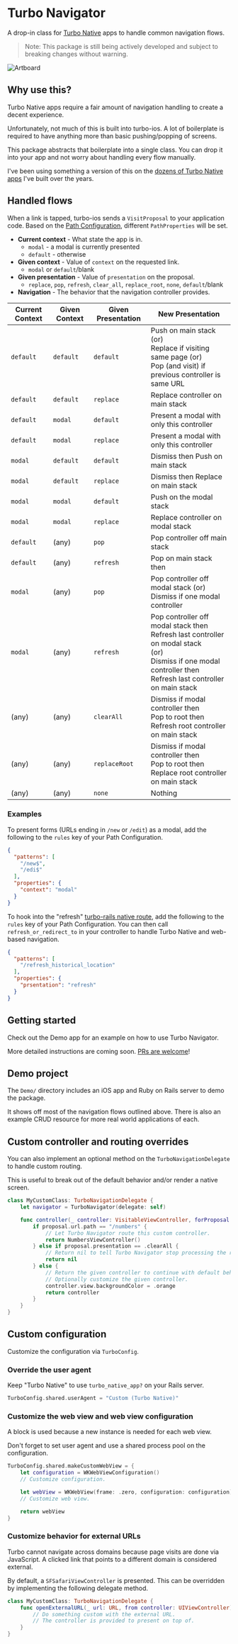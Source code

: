# Turbo Navigator

A drop-in class for [Turbo Native](https://github.com/hotwired/turbo-ios) apps to handle common navigation flows.

> Note: This package is still being actively developed and subject to breaking changes without warning.

![Artboard](https://user-images.githubusercontent.com/2092156/222941287-a7695d4a-b99c-4740-8b55-a20c1c777f9d.png)

## Why use this?

Turbo Native apps require a fair amount of navigation handling to create a decent experience.

Unfortunately, not much of this is built into turbo-ios. A lot of boilerplate is required to have anything more than basic pushing/popping of screens.

This package abstracts that boilerplate into a single class. You can drop it into your app and not worry about handling every flow manually.

I've been using something a version of this on the [dozens of Turbo Native apps](https://masilotti.com/services/) I've built over the years.

## Handled flows

When a link is tapped, turbo-ios sends a `VisitProposal` to your application code. Based on the [Path Configuration](https://github.com/hotwired/turbo-ios/blob/main/Docs/PathConfiguration.md), different `PathProperties` will be set.

* **Current context** - What state the app is in.
    * `modal` - a modal is currently presented 
    * `default` - otherwise
* **Given context** - Value of `context` on the requested link.
    * `modal` or `default`/blank
* **Given presentation** - Value of `presentation` on the proposal.
    * `replace`, `pop`, `refresh`, `clear_all`, `replace_root`, `none`, `default`/blank
* **Navigation** - The behavior that the navigation controller provides.

<table>
  <thead>
    <tr>
      <th>Current Context</th>
      <th>Given Context</th>
      <th>Given Presentation</th>
      <th>New Presentation</th>
    </tr>
  </thead>
  <tbody>
    <tr>
      <td><code>default</code></td>
      <td><code>default</code></td>
      <td><code>default</code></td>
      <td>Push on main stack (or)<br>
        Replace if visiting same page (or)<br>
        Pop (and visit) if previous controller is same URL
      </td>
    </tr>
    <tr>
      <td><code>default</code></td>
      <td><code>default</code></td>
      <td><code>replace</code></td>
      <td>Replace controller on main stack</td>
    </tr>
    <tr>
      <td><code>default</code></td>
      <td><code>modal</code></td>
      <td><code>default</code></td>
      <td>Present a modal with only this controller</td>
    </tr>
    <tr>
      <td><code>default</code></td>
      <td><code>modal</code></td>
      <td><code>replace</code></td>
      <td>Present a modal with only this controller</td>
    </tr>
    <tr>
      <td><code>modal</code></td>
      <td><code>default</code></td>
      <td><code>default</code></td>
      <td>Dismiss then Push on main stack</td>
    </tr>
    <tr>
      <td><code>modal</code></td>
      <td><code>default</code></td>
      <td><code>replace</code></td>
      <td>Dismiss then Replace on main stack</td>
    </tr>
    <tr>
      <td><code>modal</code></td>
      <td><code>modal</code></td>
      <td><code>default</code></td>
      <td>Push on the modal stack</td>
    </tr>
    <tr>
      <td><code>modal</code> </td>
      <td><code>modal</code></td>
      <td><code>replace</code></td>
      <td>Replace controller on modal stack</td>
    </tr>
    <tr>
      <td><code>default</code></td>
      <td>(any)</td>
      <td><code>pop</code></td>
      <td>Pop controller off main stack</td>
    </tr>
    <tr>
      <td><code>default</code></td>
      <td>(any)</td>
      <td><code>refresh</code></td>
      <td>Pop on main stack then</td>
    </tr>
    <tr>
      <td><code>modal</code></td>
      <td>(any)</td>
      <td><code>pop</code></td>
      <td>Pop controller off modal stack (or)<br>
        Dismiss if one modal controller
      </td>
    </tr>
    <tr>
      <td><code>modal</code></td>
      <td>(any)</td>
      <td><code>refresh</code></td>
      <td>Pop controller off modal stack then<br>
        Refresh last controller on modal stack<br>
        (or)<br>
        Dismiss if one modal controller then<br>
        Refresh last controller on main stack
      </td>
    </tr>
    <tr>
      <td>(any)</td>
      <td>(any)</td>
      <td><code>clearAll</code></td>
      <td>Dismiss if modal controller then<br>
        Pop to root then<br>
        Refresh root controller on main stack
      </td>
    </tr>
    <tr>
      <td>(any)</td>
      <td>(any)</td>
      <td><code>replaceRoot</code></td>
      <td>Dismiss if modal controller then<br>
        Pop to root then<br>
        Replace root controller on main stack
      </td>
    </tr>
    <tr>
      <td>(any)</td>
      <td>(any)</td>
      <td><code>none</code></td>
      <td>Nothing</td>
    </tr>
  </tbody>
</table>

### Examples

To present forms (URLs ending in `/new` or `/edit`) as a modal, add the following to the `rules` key of your Path Configuration.

```json
{
  "patterns": [
    "/new$",
    "/edi$"
  ],
  "properties": {
    "context": "modal"
  }
}
```

To hook into the "refresh" [turbo-rails native route](https://github.com/hotwired/turbo-rails/blob/main/app/controllers/turbo/native/navigation.rb), add the following to the `rules` key of your Path Configuration. You can then call `refresh_or_redirect_to` in your controller to handle Turbo Native and web-based navigation.

```json
{
  "patterns": [
    "/refresh_historical_location"
  ],
  "properties": {
    "prsentation": "refresh"
  }
}
```

## Getting started

Check out the Demo app for an example on how to use Turbo Navigator.

More detailed instructions are coming soon. [PRs are welcome](https://github.com/joemasilotti/TurboNavigator/issues/1)!

## Demo project

The `Demo/` directory includes an iOS app and Ruby on Rails server to demo the package.

It shows off most of the navigation flows outlined above. There is also an example CRUD resource for more real world applications of each.

## Custom controller and routing overrides

You can also implement an optional method on the `TurboNavigationDelegate` to handle custom routing.

This is useful to break out of the default behavior and/or render a native screen.

```swift
class MyCustomClass: TurboNavigationDelegate {
    let navigator = TurboNavigator(delegate: self)

    func controller(_ controller: VisitableViewController, forProposal proposal: VisitProposal) -> UIViewController? {
        if proposal.url.path == "/numbers" {
            // Let Turbo Navigator route this custom controller.
            return NumbersViewController()
        } else if proposal.presentation == .clearAll {
            // Return nil to tell Turbo Navigator stop processing the request.
            return nil
        } else {
            // Return the given controller to continue with default behavior.
            // Optionally customize the given controller.
            controller.view.backgroundColor = .orange
            return controller
        }
    }
}
```

## Custom configuration

Customize the configuration via `TurboConfig`.

### Override the user agent

Keep "Turbo Native" to use `turbo_native_app?` on your Rails server.

```swift
TurboConfig.shared.userAgent = "Custom (Turbo Native)"
```

### Customize the web view and web view configuration

A block is used because a new instance is needed for each web view.

Don't forget to set user agent and use a shared process pool on the configuration.

```swift
TurboConfig.shared.makeCustomWebView = {
    let configuration = WKWebViewConfiguration()
    // Customize configuration.

    let webView = WKWebView(frame: .zero, configuration: configuration)
    // Customize web view.

    return webView
}
```

### Customize behavior for external URLs

Turbo cannot navigate across domains because page visits are done via JavaScript. A clicked link that points to a different domain is considered external.

By default, a `SFSafariViewController` is presented. This can be overridden by implementing the following delegate method.

```swift
class MyCustomClass: TurboNavigationDelegate {
    func openExternalURL(_ url: URL, from controller: UIViewController) {
        // Do something custom with the external URL.
        // The controller is provided to present on top of.
    }
}
```
